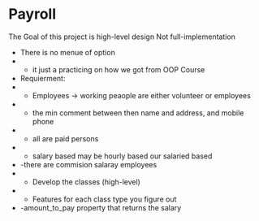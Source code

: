 # Payroll
The Goal of this project is high-level design Not full-implementation
- There is no menue of option 
- - it just a practicing on how we got from OOP Course 
- Requierment:
- - Employees -> working peaople are either volunteer or employees
- - the min comment between then name and address, and mobile phone 
- - all are paid persons 
- - salary based may be hourly based our salaried based 
- -there are commision salaray employees 
- - Develop the classes (high-level)
- - Features for each class type you figure out
- -amount_to_pay property that returns the salary
